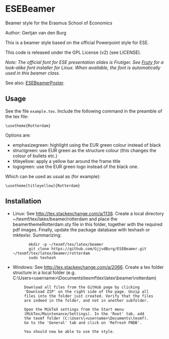 ESEBeamer
=========

Beamer style for the Erasmus School of Economics

Author: Gertjan van den Burg

This is a beamer style based on the official 
Powerpoint style for ESE.

This code is released under the GPL License (v2) (see LICENSE).

*Note: The official font for ESE presentation slides is Frutiger. See [Fruty](http://github.com/GjjvdBurg/Fruty) for a look-alike font installer for Linux. When available, the font is automatically used in this beamer class.*

See also: [ESEBeamerPoster](http://github.com/GjjvdBurg/ESEBeamerPoster).

Usage
-----
See the file `example.tex`. Include the following command
in the preamble of the tex file:

    \usetheme{Rotterdam}

Options are:

  - emphasizegreen: highlight using the EUR green colour
    instead of black
  - structgreen: use EUR green as the structure colour 
    (this changes the colour of bullets etc.)
  - titleyellow: apply a yellow bar around the frame title
  - logogreen: use the EUR green logo instead of the black
    one.

Which can be used as usual as (for example):

    \usetheme[titleyellow]{Rotterdam}


Installation
------------

- Linux: See http://tex.stackexchange.com/a/1138. Create a
         local directory ~/texmf/tex/latex/beamer/rotterdam 
         and place the beamerthemeRotterdam.sty file in 
         this folder, together with the required pdf 
         images. Finally, update the package database with 
         texhash or mktexlsr. Summarizing:

             mkdir -p ~/texmf/tex/latex/beamer
             git clone https://github.com/GjjvdBurg/ESEBeamer.git ~/texmf/tex/latex/beamer/rotterdam
             sudo texhash

- Windows: See http://tex.stackexchange.com/a/2066. Create a
           tex folder structure in a local folder (e.g.
	   C:\Users\<username>\Documents\texmf\tex\latex\beamer\rotterdam)
           
           Download all files from the GitHub page by clicking
           'Download ZIP' on the right side of the page. Unzip all 
           files into the folder just created. Verify that the files
           are indeed in the folder, and not in another subfolder.

           Open the MikTeX settings from the Start menu
           (MikTex/Maintenance/Settings). In the 'Root' tab, add
           the texmf folder (C:\Users\<username>\Documents\texmf).
           Go to the 'General' tab and click on 'Refresh FNDB'.

           You should now be able to use the style.

